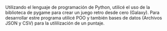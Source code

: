 Utilizando el lenguaje de programación de Python, utilicé el uso de la biblioteca de pygame para crear un juego retro desde cero (Galaxy). Para desarrollar estre programa utilicé POO y también bases de datos (Archivos JSON y CSV) para la utililización de un puntaje.
